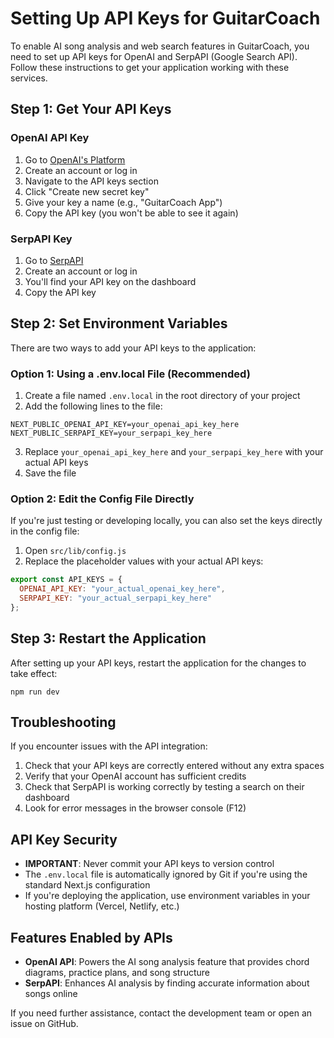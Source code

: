 # Setting Up API Keys for GuitarCoach

To enable AI song analysis and web search features in GuitarCoach, you need to set up API keys for OpenAI and SerpAPI (Google Search API). Follow these instructions to get your application working with these services.

## Step 1: Get Your API Keys

### OpenAI API Key
1. Go to [OpenAI's Platform](https://platform.openai.com/api-keys)
2. Create an account or log in
3. Navigate to the API keys section
4. Click "Create new secret key"
5. Give your key a name (e.g., "GuitarCoach App")
6. Copy the API key (you won't be able to see it again)

### SerpAPI Key
1. Go to [SerpAPI](https://serpapi.com/dashboard)
2. Create an account or log in
3. You'll find your API key on the dashboard
4. Copy the API key

## Step 2: Set Environment Variables

There are two ways to add your API keys to the application:

### Option 1: Using a .env.local File (Recommended)

1. Create a file named `.env.local` in the root directory of your project
2. Add the following lines to the file:
```
NEXT_PUBLIC_OPENAI_API_KEY=your_openai_api_key_here
NEXT_PUBLIC_SERPAPI_KEY=your_serpapi_key_here
```
3. Replace `your_openai_api_key_here` and `your_serpapi_key_here` with your actual API keys
4. Save the file

### Option 2: Edit the Config File Directly

If you're just testing or developing locally, you can also set the keys directly in the config file:

1. Open `src/lib/config.js`
2. Replace the placeholder values with your actual API keys:
```javascript
export const API_KEYS = {
  OPENAI_API_KEY: "your_actual_openai_key_here",
  SERPAPI_KEY: "your_actual_serpapi_key_here"
};
```

## Step 3: Restart the Application

After setting up your API keys, restart the application for the changes to take effect:

```
npm run dev
```

## Troubleshooting

If you encounter issues with the API integration:

1. Check that your API keys are correctly entered without any extra spaces
2. Verify that your OpenAI account has sufficient credits
3. Check that SerpAPI is working correctly by testing a search on their dashboard
4. Look for error messages in the browser console (F12)

## API Key Security

- **IMPORTANT**: Never commit your API keys to version control
- The `.env.local` file is automatically ignored by Git if you're using the standard Next.js configuration
- If you're deploying the application, use environment variables in your hosting platform (Vercel, Netlify, etc.)

## Features Enabled by APIs

- **OpenAI API**: Powers the AI song analysis feature that provides chord diagrams, practice plans, and song structure
- **SerpAPI**: Enhances AI analysis by finding accurate information about songs online

If you need further assistance, contact the development team or open an issue on GitHub. 